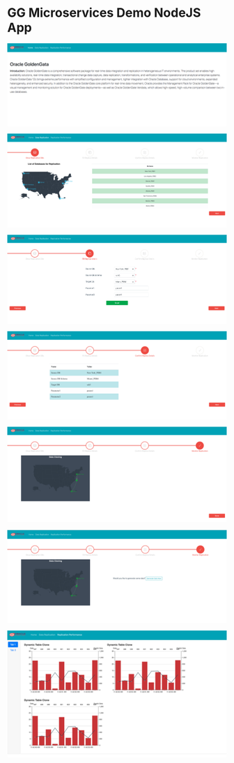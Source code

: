 # GG Microservices Demo NodeJS App

![](01.png)

![](02.png)

![](03.png)

![](04.png)

![](05.png)

![](06.png)

![](07.png)